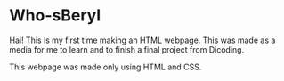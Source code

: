 # Who-sBeryl

Hai! This is my first time making an HTML webpage. This was made as a media for me to learn and to finish a final project from Dicoding. 

This webpage was made only using HTML and CSS.
